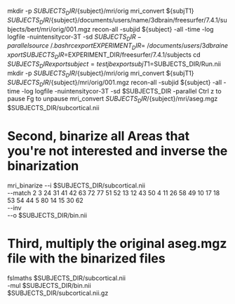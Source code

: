 mkdir -p $SUBJECTS_DIR/${subject}/mri/orig
mri_convert ${subjT1} $SUBJECTS_DIR/${subject}/documents/users/name/3dbrain/freesurfer/7.4.1/subjects/bert/mri/orig/001.mgz
recon-all -subjid ${subject} -all -time -log logfile -nuintensitycor-3T -sd $SUBJECTS_DIR -parallel
source ~/.bashrc
export EXPERIMENT_DIR=~/documents/users/3dbrain
export SUBJECTS_DIR=$EXPERIMENT_DIR/freesurfer/7.4.1/subjects
cd $SUBJECTS_DIR
export subject=testjb
export subjT1=$SUBJECTS_DIR/Run.nii
mkdir -p $SUBJECTS_DIR/${subject}/mri/orig
mri_convert ${subjT1} $SUBJECTS_DIR/${subject}/mri/orig/001.mgz
recon-all -subjid ${subject} -all -time -log logfile -nuintensitycor-3T -sd $SUBJECTS_DIR -parallel
Ctrl z to pause
Fg to unpause
mri_convert $SUBJECTS_DIR/${subject}/mri/aseg.mgz $SUBJECTS_DIR/subcortical.nii
# Second, binarize all Areas that you're not interested and inverse the binarization
mri_binarize --i $SUBJECTS_DIR/subcortical.nii \
             --match 2 3 24 31 41 42 63 72 77 51 52 13 12 43 50 4 11 26 58 49 10 17 18 53 54 44 5 80 14 15 30 62 \
             --inv \
             --o $SUBJECTS_DIR/bin.nii
# Third, multiply the original aseg.mgz file with the binarized files
fslmaths $SUBJECTS_DIR/subcortical.nii \
         -mul $SUBJECTS_DIR/bin.nii \
         $SUBJECTS_DIR/subcortical.nii.gz


